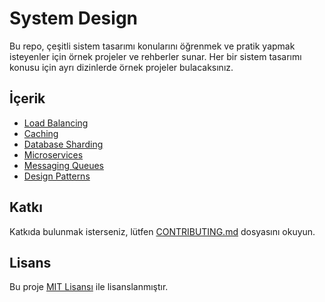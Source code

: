 # System Design

Bu repo, çeşitli sistem tasarımı konularını öğrenmek ve pratik yapmak isteyenler için örnek projeler ve rehberler sunar. Her bir sistem tasarımı konusu için ayrı dizinlerde örnek projeler bulacaksınız.

## İçerik

- [Load Balancing](load-balancing)
- [Caching](caching)
- [Database Sharding](database-sharding)
- [Microservices](microservices)
- [Messaging Queues](messaging-queues)
- [Design Patterns](design-patterns)

## Katkı

Katkıda bulunmak isterseniz, lütfen [CONTRIBUTING.md](CONTRIBUTING.md) dosyasını okuyun.

## Lisans

Bu proje [MIT Lisansı](LICENSE) ile lisanslanmıştır.
